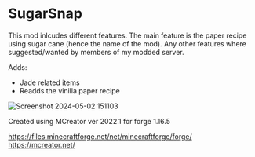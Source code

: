 # SugarSnap

This mod inlcudes different features. The main feature is the paper recipe using sugar cane (hence the name of the mod). Any other features where suggested/wanted by members of my modded server.

Adds:
- Jade related items
- Readds the vinilla paper recipe

![Screenshot 2024-05-02 151103](https://github.com/Sam5065/SugarSnap/assets/20979204/b7fddb26-944c-4c4f-af6b-d4d6aca86e70)

Created using MCreator ver 2022.1 for forge 1.16.5

https://files.minecraftforge.net/net/minecraftforge/forge/
https://mcreator.net/
